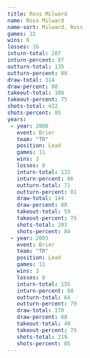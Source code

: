 ```yaml
---
title: Ross Milward
name: Ross Milward
name-sort: Milward, Ross
games: 22
wins: 6
losses: 16
inturn-total: 287
inturn-percent: 87
outturn-total: 135
outturn-percent: 80
draw-total: 314
draw-percent: 88
takeout-total: 108
takeout-percent: 75
shots-total: 422
shots-percent: 85
years:
 - year: 2000
   event: Brier
   team: "TR"
   position: Lead
   games: 11
   wins: 3
   losses: 8
   inturn-total: 132
   inturn-percent: 86
   outturn-total: 71
   outturn-percent: 81
   draw-total: 144
   draw-percent: 88
   takeout-total: 59
   takeout-percent: 75
   shots-total: 203
   shots-percent: 84
 - year: 2003
   event: Brier
   team: "TR"
   position: Lead
   games: 11
   wins: 3
   losses: 8
   inturn-total: 155
   inturn-percent: 88
   outturn-total: 64
   outturn-percent: 79
   draw-total: 170
   draw-percent: 88
   takeout-total: 49
   takeout-percent: 75
   shots-total: 219
   shots-percent: 85
---
```


